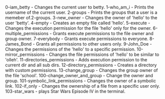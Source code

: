 0-iam_betty - Changes the current user to betty.
1-who_am_i - Prints the username of the current user.
2-groups - Prints the groups that a user is a memeber of.2-groups.
3-new_owner - Changes the owner of 'hello' to the user 'betty'.
4-empty - Creates an empty file called 'hello'.
5-execute - Changes the execution permission for the file 'hello' only for the owner.
6-multiple_permissions - Grants execute permissions to the file owner and group owner.
7-everybody - Grants execute permissions to everyone.
8-James_Bond - Grants all permissions to other users only.
9-John_Doe - Changes the permissions of the 'hello' to a specific permission.
10-mirror_permissions - Changes the file permissions of 'hello' to be similar to 'olleh'.
11-directories_permissions - Adds execution permission to the current dir and all sub dirs.
12-directory_permissions - Creates a directory with custom permissions.
13-change_group - Changes the group owner of the file 'school'.
100-change_owner_and_group - Change the owner and group.
101-symbolic_link_permissions - Changes the owner of a symbolic link.
102-if_only - Changes the ownership of a file from a specific user only.
103-star_wars - plays Star Wars Episode IV in the terminal.
